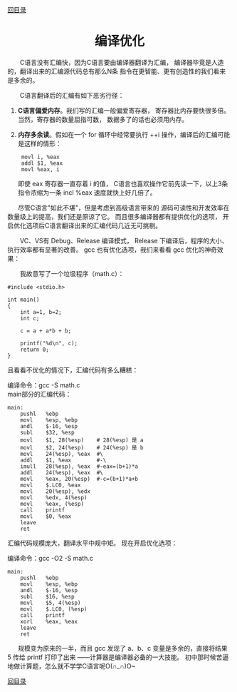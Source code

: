 ﻿[content]: https://github.com/1184893257/simplelinux/blob/master/README.md#content

[回目录][content]

<a name="top"></a>

<h1 align="center">编译优化
</h1>

　　C语言没有汇编快，因为C语言要由编译器翻译为汇编，
编译器毕竟是人造的，翻译出来的汇编源代码总有那么N条
指令在更智能、更有创造性的我们看来是多余的。

　　C语言翻译后的汇编有如下恶劣行径：

1. <b>C语言偏爱内存</b>。我们写的汇编一般偏爱寄存器，
寄存器比内存要快很多倍。当然，寄存器的数量屈指可数，
数据多了的话也必须用内存。
2. <b>内存多余读</b>。假如在一个 for 循环中经常要执行
++i 操作，编译后的汇编可能是这样的情形：

		movl i, %eax
		addl $1, %eax
		movl %eax, i

	即使 eax 寄存器一直存着 i 的值，
C语言也喜欢操作它前先读一下，以上3条指令浓缩为一条
incl %eax 速度就快上好几倍了。

`　　`尽管C语言"如此不堪"，但是考虑到高级语言带来的
源码可读性和开发效率在数量级上的提高，我们还是原谅了它。
而且很多编译器都有提供优化的选项，
开启优化选项后C语言翻译出来的汇编代码几近无可挑剔。

　　VC、VS有 Debug、Release 编译模式，
Release 下编译后，程序的大小、执行效率都有显著的改善。
gcc 也有优化选项，我们来看看 gcc 优化的神奇效果：

　　我故意写了一个垃圾程序（math.c）：

	#include <stdio.h>
	
	int main()
	{
		int a=1, b=2;
		int c;
		
		c = a + a*b + b;
		
		printf("%d\n", c);
		return 0;
	}

且看看不优化的情况下，汇编代码有多么糟糕：

编译命令：gcc -S math.c  
main部分的汇编代码：

	main:
		pushl	%ebp
		movl	%esp, %ebp
		andl	$-16, %esp
		subl	$32, %esp
		movl	$1, 28(%esp)	# 28(%esp) 是 a
		movl	$2, 24(%esp)	# 24(%esp) 是 b
		movl	24(%esp), %eax	#\
		addl	$1, %eax		#-\
		imull	28(%esp), %eax	#-eax=(b+1)*a
		addl	24(%esp), %eax	#\
		movl	%eax, 20(%esp)	#-c=(b+1)*a+b
		movl	$.LC0, %eax
		movl	20(%esp), %edx
		movl	%edx, 4(%esp)
		movl	%eax, (%esp)
		call	printf
		movl	$0, %eax
		leave
		ret

汇编代码规模庞大，翻译水平中规中矩。
现在开启优化选项：

编译命令：gcc -O2 -S math.c

	main:
		pushl	%ebp
		movl	%esp, %ebp
		andl	$-16, %esp
		subl	$16, %esp
		movl	$5, 4(%esp)
		movl	$.LC0, (%esp)
		call	printf
		xorl	%eax, %eax
		leave
		ret

`　　`规模变为原来的一半，而且 gcc 发现了 a、b、c 
变量是多余的，直接将结果 5 传给 printf 打印了出来
——计算器是编译器必备的一大技能。
初中那时候苦逼地做计算题，怎么就不学学C语言呢O(∩_∩)O~

[回目录][content]
